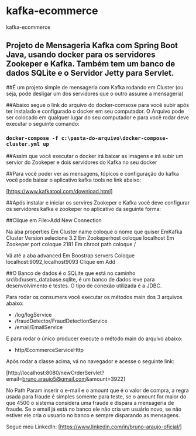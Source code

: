 # kafka-ecommerce
kafka-ecommerce

## Projeto de Mensageria Kafka com Spring Boot Java, usando docker para os servidores Zookeper e Kafka. Também tem um banco de dados SQLite e o Servidor Jetty para Servlet.

##É um projeto simple de mensageria com Kafka rodando em Cluster (ou seja, pode desligar um dos servidores que o outro assume a mensageria)

##Abaixo segue o link do arquivo do docker-comsose para você subir após ter instalado e configurado o docker em seu computador. O Arquivo pode ser colocado em qualquer lugar do seu computador e para você rodar deve executar o seguinte comando:

### `docker-compose -f c:\pasta-do-arquivo\docker-compose-cluster.yml up`

##Assim que você executar o docker irá baixar as imagens e irá subir um servior do Zookeper e dois servidores do Kafka no seu docker

##Para você poder ver as mensagens, tópicos e configuração do kafka você pode baixar o aplicativo kafka tools no link abaixo:

[https://www.kafkatool.com/download.html]

##Após instalar e iniciar os servires Zookeper e Kafka você deve configurar os servidores kafka e zookeper no aplicativo da seguinte forma:

##Clique em File>Add New Connection

Na aba properties
Em Cluster name coloque o nome que quiser
EmKafka Cluster Version selecione 3.2
Em Zookeperhost coloque localhost
Em Zookeper port coloque 2181
Em chroot path coloque /

Vá até a aba advanced
Em Boostrap servers
Coloque localhost:9092,localhost9093
Clique em Add

##O Banco de dados é o SQLite que está no caminho src\bd\users_database.sqlite, é um banco de dados leve para desenvolvimento e testes. O tipo de conexão utilizada é a JDBC.  

Para rodar os consumers você executar os métodos main dos 3 arquivos abaixo:
- /log/logService
- /fraudDetector/FraudDetectionService
- /email/EmailService

E para rodar o único producer execute o método main do arquivo abaixo:
- http/EcommerceServiceHttp

Após rodar a classe acima, vá no navegador e acesse o seguinte link:

[http://localhost:8080/newOrderServlet?email=bruno.araujo5@gmail.com&amount=3922]

No Path Param inserir o e-mail e o amount que é o valor de compra, a regra usada para fraude é simples somente para teste, se o amount for maior do que 4500 o sistema considera uma fraude e dispara a mensageria de fraude. Se o email já está no banco ele não cria um usuário novo, se não estiver ele cria o usuario no banco e sempre disparando as mensagens.

Segue meu LinkedIn: [https://www.linkedin.com/in/bruno-araujo-oficial/]
